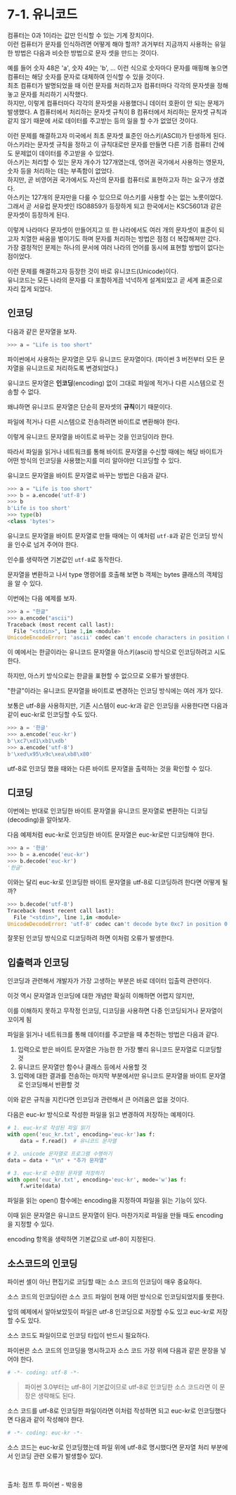 # 7-1. 유니코드

컴퓨터는 0과 1이라는 값만 인식할 수 있는 기계 장치이다.  
이런 컴퓨터가 문자를 인식하려면 어떻게 해야 할까? 과거부터 지금까지 사용하는 유일한 방법은 다음과 비슷한 방법으로 문자 셋을 만드는 것이다.  

예를 들어 숫자 48은 'a', 숫자 49는 'b', … 이런 식으로 숫자마다 문자를 매핑해 놓으면 컴퓨터는 해당 숫자를 문자로 대체하여 인식할 수 있을 것이다.  
최초 컴퓨터가 발명되었을 때 이런 문자를 처리하고자 컴퓨터마다 각각의 문자셋을 정해 놓고 문자를 처리하기 시작했다.  
하지만, 이렇게 컴퓨터마다 각각의 문자셋을 사용했더니 데이터 호환이 안 되는 문제가 발생했다. A 컴퓨터에서 처리하는 문자셋 규칙이 B 컴퓨터에서 처리하는 문자셋 규칙과 같지 않기 때문에 서로 데이터를 주고받는 등의 일을 할 수가 없었던 것이다.  

이런 문제를 해결하고자 미국에서 최초 문자셋 표준인 아스키(ASCII)가 탄생하게 된다.  
아스키라는 문자셋 규칙을 정하고 이 규칙대로만 문자를 만들면 다른 기종 컴퓨터 간에도 문제없이 데이터를 주고받을 수 있었다.  
아스키는 처리할 수 있는 문자 개수가 127개였는데, 영어권 국가에서 사용하는 영문자, 숫자 등을 처리하는 데는 부족함이 없었다.  
하지만, 곧 비영어권 국가에서도 자신의 문자를 컴퓨터로 표현하고자 하는 요구가 생겼다.  
아스키는 127개의 문자만을 다룰 수 있으므로 아스키를 사용할 수는 없는 노릇이었다.  
그래서 곧 서유럽 문자셋인 ISO8859가 등장하게 되고 한국에서는 KSC5601과 같은 문자셋이 등장하게 된다.  

이렇게 나라마다 문자셋이 만들어지고 또 한 나라에서도 여러 개의 문자셋이 표준이 되고자 치열한 싸움을 벌이기도 하며 문자를 처리하는 방법은 점점 더 복잡해져만 갔다.  
가장 결정적인 문제는 하나의 문서에 여러 나라의 언어를 동시에 표현할 방법이 없다는 점이었다.  

이런 문제를 해결하고자 등장한 것이 바로 유니코드(Unicode)이다.  
유니코드는 모든 나라의 문자를 다 포함하게끔 넉넉하게 설계되었고 곧 세계 표준으로 자리 잡게 되었다.  

## **인코딩**

다음과 같은 문자열을 보자.

```python
>>> a = "Life is too short"
```

파이썬에서 사용하는 문자열은 모두 유니코드 문자열이다. (파이썬 3 버전부터 모든 문자열을 유니코드로 처리하도록 변경되었다.)

유니코드 문자열은 **인코딩**(encoding) 없이 그대로 파일에 적거나 다른 시스템으로 전송할 수 없다.

왜냐하면 유니코드 문자열은 단순히 문자셋의 **규칙**이기 때문이다.

파일에 적거나 다른 시스템으로 전송하려면 바이트로 변환해야 한다.

이렇게 유니코드 문자열을 바이트로 바꾸는 것을 인코딩이라 한다.

따라서 파일을 읽거나 네트워크를 통해 바이트 문자열을 수신할 때에는 해당 바이트가 어떤 방식의 인코딩을 사용했는지를 미리 알아야만 디코딩할 수 있다.

유니코드 문자열을 바이트 문자열로 바꾸는 방법은 다음과 같다.

```python
>>> a = "Life is too short"
>>> b = a.encode('utf-8')
>>> b
b'Life is too short'
>>> type(b)
<class 'bytes'>
```

유니코드 문자열을 바이트 문자열로 만들 때에는 이 예처럼 `utf-8`과 같은 인코딩 방식을 인수로 넘겨 주어야 한다.

인수를 생략하면 기본값인 `utf-8`로 동작한다.

문자열을 변환하고 나서 type 명령어를 호출해 보면 b 객체는 bytes 클래스의 객체임을 알 수 있다.

이번에는 다음 예제를 보자.

```python
>>> a = "한글"
>>> a.encode("ascii")
Traceback (most recent call last):
  File "<stdin>", line 1,in <module>
UnicodeEncodeError: 'ascii' codec can't encode characters in position 0-1: ordinal not in range(128)
```

이 예에서는 한글이라는 유니코드 문자열을 아스키(ascii) 방식으로 인코딩하려고 시도한다.

하지만, 아스키 방식으로는 한글을 표현할 수 없으므로 오류가 발생한다.

"한글"이라는 유니코드 문자열을 바이트로 변경하는 인코딩 방식에는 여러 개가 있다.

보통은 utf-8을 사용하지만, 기존 시스템이 euc-kr과 같은 인코딩을 사용한다면 다음과 같이 euc-kr로 인코딩할 수도 있다.

```python
>>> a = '한글'
>>> a.encode('euc-kr')
b'\xc7\xd1\xb1\xdb'
>>> a.encode('utf-8')
b'\xed\x95\x9c\xea\xb8\x80'
```

utf-8로 인코딩 했을 때와는 다른 바이트 문자열을 출력하는 것을 확인할 수 있다.

## **디코딩**

이번에는 반대로 인코딩한 바이트 문자열을 유니코드 문자열로 변환하는 디코딩(decoding)을 알아보자.

다음 예제처럼 euc-kr로 인코딩한 바이트 문자열은 euc-kr로만 디코딩해야 한다.

```python
>>> a = '한글'
>>> b = a.encode('euc-kr')
>>> b.decode('euc-kr')
'한글'
```

이와는 달리 euc-kr로 인코딩한 바이트 문자열을 utf-8로 디코딩하려 한다면 어떻게 될까?

```python
>>> b.decode('utf-8')
Traceback (most recent call last):
  File "<stdin>", line 1,in <module>
UnicodeDecodeError: 'utf-8' codec can't decode byte 0xc7 in position 0: invalid continuation byte
```

잘못된 인코딩 방식으로 디코딩하려 하면 이처럼 오류가 발생한다.

## **입출력과 인코딩**

인코딩과 관련해서 개발자가 가장 고생하는 부분은 바로 데이터 입출력 관련이다.

이것 역시 문자열과 인코딩에 대한 개념만 확실히 이해하면 어렵지 않지만, 

이를 이해하지 못하고 무작정 인코딩, 디코딩을 사용하면 다중 인코딩되거나 문자열이 꼬이게 됨

파일을 읽거나 네트워크를 통해 데이터를 주고받을 때 추천하는 방법은 다음과 같다.

1. 입력으로 받은 바이트 문자열은 가능한 한 가장 빨리 유니코드 문자열로 디코딩할 것
2. 유니코드 문자열만 함수나 클래스 등에서 사용할 것
3. 입력에 대한 결과를 전송하는 마지막 부분에서만 유니코드 문자열을 바이트 문자열로 인코딩해서 반환할 것

이와 같은 규칙을 지킨다면 인코딩과 관련해서 큰 어려움은 없을 것이다.

다음은 euc-kr 방식으로 작성한 파일을 읽고 변경하여 저장하는 예제이다.

```python
# 1. euc-kr로 작성된 파일 읽기
with open('euc_kr.txt', encoding='euc-kr')as f:
    data = f.read()  # 유니코드 문자열

# 2. unicode 문자열로 프로그램 수행하기
data = data + "\n" + "추가 문자열"

# 3. euc-kr로 수정된 문자열 저장하기
with open('euc_kr.txt', encoding='euc-kr', mode='w')as f:
    f.write(data)
```

파일을 읽는 open() 함수에는 encoding을 지정하여 파일을 읽는 기능이 있다.

이때 읽은 문자열은 유니코드 문자열이 된다. 마찬가지로 파일을 만들 때도 encoding을 지정할 수 있다.

encoding 항목을 생략하면 기본값으로 utf-8이 지정된다.

## **소스코드의 인코딩**

파이썬 셸이 아닌 편집기로 코딩할 때는 소스 코드의 인코딩이 매우 중요하다.

소스 코드의 인코딩이란 소스 코드 파일이 현재 어떤 방식으로 인코딩되었지를 뜻한다.

앞의 예제에서 알아보았듯이 파일은 utf-8 인코딩으로 저장할 수도 있고 euc-kr로 저장할 수도 있다.

소스 코드도 파일이므로 인코딩 타입이 반드시 필요하다.

파이썬은 소스 코드의 인코딩을 명시하고자 소스 코드 가장 위에 다음과 같은 문장을 넣어야 한다.

```python
# -*- coding: utf-8 -*-
```

> 파이썬 3.0부터는 utf-8이 기본값이므로 utf-8로 인코딩한 소스 코드라면 이 문장은 생략해도 된다.
> 

소스 코드를 utf-8로 인코딩한 파일이라면 이처럼 작성하면 되고 euc-kr로 인코딩했다면 다음과 같이 작성해야 한다.

```python
# -*- coding: euc-kr -*-
```

소스 코드는 euc-kr로 인코딩했는데 파일 위에 utf-8로 명시했다면 문자열 처리 부분에서 인코딩 관련 오류가 발생할수 있다.

<br>

출처: 점프 투 파이썬 - 박응용

